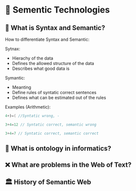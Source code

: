 # 💾 Sementic Technologies

## 🚀 What is Syntax and Semantic?

How to differentiate Syntax and Semantic:

Sytnax:

- Hierachy of the data
- Defines the allowed structure of the data
- Describes what good data is

Symantic:

- Meanting
- Define rules of syntatic correct sentences
- Defines what can be estimated out of the rules

Examples (Arithmetic):

```java
4+)=( //Syntatic wrong, -
```

```java
3+4=12 // Syntatic correct, semantic wrong
```

```java
3+4=7 // Syntatic correct, semantic correct
```

## 🤘 What is ontology in informatics?

## ❌ What are problems in the Web of Text?

## 🏛️ History of Semantic Web
